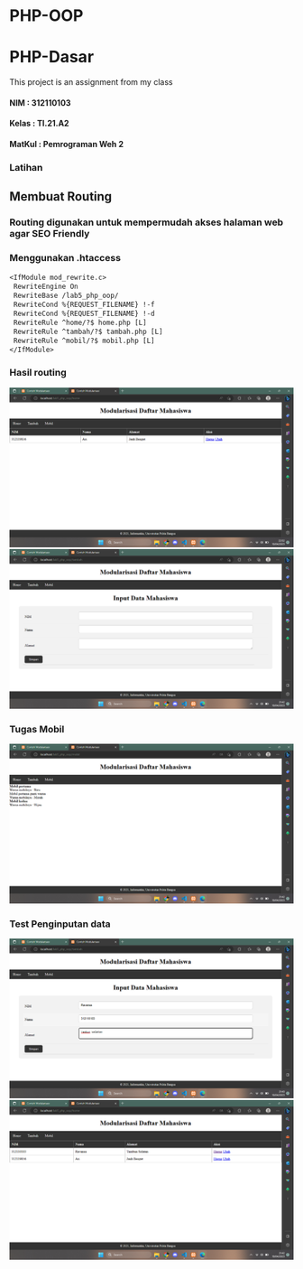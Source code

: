 # PHP-OOP
# PHP-Dasar

This project is an assignment from my class
#### NIM : 312110103
#### Kelas : TI.21.A2
#### MatKul : Pemrograman Weh 2

### Latihan
## Membuat Routing
### Routing digunakan untuk mempermudah akses halaman web agar SEO Friendly
### Menggunakan .htaccess
```
<IfModule mod_rewrite.c>
 RewriteEngine On
 RewriteBase /lab5_php_oop/
 RewriteCond %{REQUEST_FILENAME} !-f
 RewriteCond %{REQUEST_FILENAME} !-d
 RewriteRule ^home/?$ home.php [L]
 RewriteRule ^tambah/?$ tambah.php [L]
 RewriteRule ^mobil/?$ mobil.php [L]
</IfModule>

```
### Hasil routing
![Gambar](img/1.png)
![Gambar](img/2.png)
### Tugas Mobil
![Gambar](img/3.png)
### Test Penginputan data
![Gambar](img/4.png)
![Gambar](img/5.png)